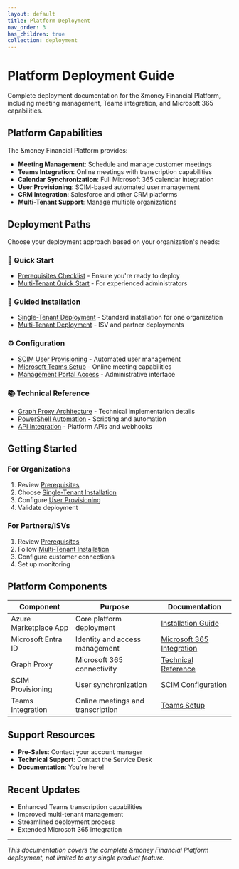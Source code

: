 ```yaml
---
layout: default
title: Platform Deployment
nav_order: 3
has_children: true
collection: deployment
---
```


# Platform Deployment Guide

Complete deployment documentation for the &money Financial Platform, including meeting management, Teams integration, and Microsoft 365 capabilities.

## Platform Capabilities

The &money Financial Platform provides:

- **Meeting Management**: Schedule and manage customer meetings
- **Teams Integration**: Online meetings with transcription capabilities
- **Calendar Synchronization**: Full Microsoft 365 calendar integration
- **User Provisioning**: SCIM-based automated user management
- **CRM Integration**: Salesforce and other CRM platforms
- **Multi-Tenant Support**: Manage multiple organizations

## Deployment Paths

Choose your deployment approach based on your organization's needs:

### 🚀 Quick Start
- [Prerequisites Checklist](prerequisites) - Ensure you're ready to deploy
- [Multi-Tenant Quick Start](quick-start/multi-tenant-quickstart) - For experienced administrators

### 📘 Guided Installation
- [Single-Tenant Deployment](installation/single-tenant) - Standard installation for one organization
- [Multi-Tenant Deployment](installation/multi-tenant) - ISV and partner deployments

### ⚙️ Configuration
- [SCIM User Provisioning](configuration/scim-provisioning) - Automated user management
- [Microsoft Teams Setup](configuration/teams-integration) - Online meeting capabilities
- [Management Portal Access](configuration/management-portal) - Administrative interface

### 📚 Technical Reference
- [Graph Proxy Architecture](reference/graph-proxy) - Technical implementation details
- [PowerShell Automation](reference/powershell-scripts) - Scripting and automation
- [API Integration](reference/api-integration) - Platform APIs and webhooks

## Getting Started

### For Organizations

1. Review [Prerequisites](prerequisites)
2. Choose [Single-Tenant Installation](installation/single-tenant)
3. Configure [User Provisioning](configuration/scim-provisioning)
4. Validate deployment

### For Partners/ISVs

1. Review [Prerequisites](prerequisites)
2. Follow [Multi-Tenant Installation](installation/multi-tenant)
3. Configure customer connections
4. Set up monitoring

## Platform Components

| Component | Purpose | Documentation |
|-----------|---------|---------------|
| Azure Marketplace App | Core platform deployment | [Installation Guide](installation/single-tenant) |
| Microsoft Entra ID | Identity and access management | [Microsoft 365 Integration](configuration/microsoft-365-integration) |
| Graph Proxy | Microsoft 365 connectivity | [Technical Reference](reference/graph-proxy) |
| SCIM Provisioning | User synchronization | [SCIM Configuration](configuration/scim-provisioning) |
| Teams Integration | Online meetings and transcription | [Teams Setup](configuration/teams-integration) |

## Support Resources

- **Pre-Sales**: Contact your account manager
- **Technical Support**: Contact the Service Desk
- **Documentation**: You're here!

## Recent Updates

- Enhanced Teams transcription capabilities
- Improved multi-tenant management
- Streamlined deployment process
- Extended Microsoft 365 integration

---

*This documentation covers the complete &money Financial Platform deployment, not limited to any single product feature.*